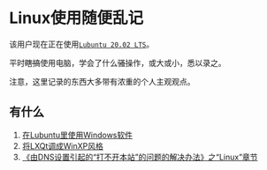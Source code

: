 # Linux使用随便乱记

该用户现在正在使用[`Lubuntu 20.02 LTS`](https://lubuntu,me)。

平时~~瞎搞~~使用电脑，学会了什么~~骚~~操作，或大或小，悉以录之。

注意，这里记录的东西大多带有浓重的个人主观观点。

## 有什么

1. [在Lubuntu里使用Windows软件](wine)
2. [将LXQt调成WinXP风格](luna)
3. [《由DNS设置引起的“打不开本站”的问题的解决办法》之“Linux”章节](../help/DNS)
